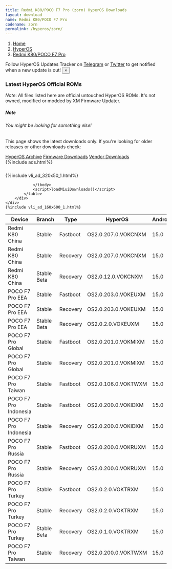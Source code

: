 ```yaml
---
title: Redmi K80/POCO F7 Pro (zorn) HyperOS Downloads
layout: download
name: Redmi K80/POCO F7 Pro
codename: zorn
permalink: /hyperos/zorn/
---
```

<nav aria-label="breadcrumb">
    <ol class="breadcrumb">
        <li class="breadcrumb-item"><a href="/">Home</a></li>
        <li class="breadcrumb-item"><a href="/hyperos/">HyperOS</a></li>
        <li class="breadcrumb-item active" aria-current="page"><a href="/hyperos/zorn/">Redmi K80/POCO F7 Pro</a></li>
    </ol>
</nav>
<div class="alert alert-primary alert-dismissible fade show" role="alert">
    Follow HyperOS Updates Tracker on <a href="https://t.me/MIUIUpdatesTracker" class="alert-link">Telegram</a>
     or <a href="https://twitter.com/MiFwUpdater" class="alert-link">Twitter</a> to get notified when a new update is out!
    <button type="button" class="close" data-dismiss="alert" aria-label="Close">
        <span aria-hidden="true">&times;</span>
    </button>
</div>

### Latest HyperOS Official ROMs
*Note*: All files listed here are official untouched HyperOS ROMs. It's not owned, modified or modded by XM Firmware Updater.
<div class="card">
  <div class="card-body">
    <h5 class="card-title">Note</h5>
    <h6 class="card-subtitle mb-2 text-muted">You might be looking for something else!</h6>
    <p class="card-text">This page shows the latest downloads only.
     If you're looking for older releases or other downloads check:</p>
    <a href="/archive/hyperos/zorn/" class="card-link">HyperOS Archive</a>
    <a href="/firmware/zorn/" class="card-link">Firmware Downloads</a>
    <a href="/vendor/zorn/" class="card-link">Vendor Downloads</a>
  </div>
</div>
{%include ads.html%}
<div class="row justify-content-center">
    <div class="col-10">
        <div class="table-responsive-md" style="margin-top: 25px;">
            {%include vli_ad_320x50_1.html%}
            <table id="miui" class="display dt-responsive nowrap compact table table-striped table-hover table-sm">
                <thead class="thead-dark">
                    <tr>
                        <th data-ref="device">Device</th>
                        <th data-ref="branch">Branch</th>
                        <th data-ref="type">Type</th>
                        <th data-ref="miui">HyperOS</th>
                        <th data-ref="android">Android</th>
                        <th data-ref="size">Size</th>
                        <th data-ref="size">Date</th>
                        <th data-ref="link">Link</th>
                    </tr>
                </thead>
                <tbody>
                <tr><td>Redmi K80 China</td><td>Stable</td><td>Fastboot</td><td>OS2.0.207.0.VOKCNXM</td><td>15.0</td><td>9.4 GB</td><td>2025-07-08</td><td><a href="/hyperos/zorn/stable/OS2.0.207.0.VOKCNXM/">Download</a></td></tr>
<tr><td>Redmi K80 China</td><td>Stable</td><td>Recovery</td><td>OS2.0.207.0.VOKCNXM</td><td>15.0</td><td>7.2 GB</td><td>2025-07-11</td><td><a href="/hyperos/zorn/stable/OS2.0.207.0.VOKCNXM/">Download</a></td></tr>
<tr><td>Redmi K80 China</td><td>Stable Beta</td><td>Recovery</td><td>OS2.0.12.0.VOKCNXM</td><td>15.0</td><td>7.1 GB</td><td>2024-12-12</td><td><a href="/hyperos/zorn/stable beta/OS2.0.12.0.VOKCNXM/">Download</a></td></tr>
<tr><td>POCO F7 Pro EEA</td><td>Stable</td><td>Fastboot</td><td>OS2.0.203.0.VOKEUXM</td><td>15.0</td><td>8.7 GB</td><td>2025-07-17</td><td><a href="/hyperos/zorn/stable/OS2.0.203.0.VOKEUXM/">Download</a></td></tr>
<tr><td>POCO F7 Pro EEA</td><td>Stable</td><td>Recovery</td><td>OS2.0.203.0.VOKEUXM</td><td>15.0</td><td>6.1 GB</td><td>2025-07-23</td><td><a href="/hyperos/zorn/stable/OS2.0.203.0.VOKEUXM/">Download</a></td></tr>
<tr><td>POCO F7 Pro EEA</td><td>Stable Beta</td><td>Recovery</td><td>OS2.0.2.0.VOKEUXM</td><td>15.0</td><td>6.0 GB</td><td>2025-03-27</td><td><a href="/hyperos/zorn/stable beta/OS2.0.2.0.VOKEUXM/">Download</a></td></tr>
<tr><td>POCO F7 Pro Global</td><td>Stable</td><td>Fastboot</td><td>OS2.0.201.0.VOKMIXM</td><td>15.0</td><td>9.4 GB</td><td>2025-06-22</td><td><a href="/hyperos/zorn/stable/OS2.0.201.0.VOKMIXM/">Download</a></td></tr>
<tr><td>POCO F7 Pro Global</td><td>Stable</td><td>Recovery</td><td>OS2.0.201.0.VOKMIXM</td><td>15.0</td><td>6.1 GB</td><td>2025-07-23</td><td><a href="/hyperos/zorn/stable/OS2.0.201.0.VOKMIXM/">Download</a></td></tr>
<tr><td>POCO F7 Pro Taiwan</td><td>Stable</td><td>Fastboot</td><td>OS2.0.106.0.VOKTWXM</td><td>15.0</td><td>7.8 GB</td><td>2025-06-04</td><td><a href="/hyperos/zorn/stable/OS2.0.106.0.VOKTWXM/">Download</a></td></tr>
<tr><td>POCO F7 Pro Indonesia</td><td>Stable</td><td>Fastboot</td><td>OS2.0.200.0.VOKIDXM</td><td>15.0</td><td>9.0 GB</td><td>2025-07-11</td><td><a href="/hyperos/zorn/stable/OS2.0.200.0.VOKIDXM/">Download</a></td></tr>
<tr><td>POCO F7 Pro Indonesia</td><td>Stable</td><td>Recovery</td><td>OS2.0.200.0.VOKIDXM</td><td>15.0</td><td>6.1 GB</td><td>2025-07-23</td><td><a href="/hyperos/zorn/stable/OS2.0.200.0.VOKIDXM/">Download</a></td></tr>
<tr><td>POCO F7 Pro Russia</td><td>Stable</td><td>Fastboot</td><td>OS2.0.200.0.VOKRUXM</td><td>15.0</td><td>9.3 GB</td><td>2025-07-11</td><td><a href="/hyperos/zorn/stable/OS2.0.200.0.VOKRUXM/">Download</a></td></tr>
<tr><td>POCO F7 Pro Russia</td><td>Stable</td><td>Recovery</td><td>OS2.0.200.0.VOKRUXM</td><td>15.0</td><td>6.0 GB</td><td>2025-07-23</td><td><a href="/hyperos/zorn/stable/OS2.0.200.0.VOKRUXM/">Download</a></td></tr>
<tr><td>POCO F7 Pro Turkey</td><td>Stable</td><td>Fastboot</td><td>OS2.0.2.0.VOKTRXM</td><td>15.0</td><td>8.3 GB</td><td>2025-02-24</td><td><a href="/hyperos/zorn/stable/OS2.0.2.0.VOKTRXM/">Download</a></td></tr>
<tr><td>POCO F7 Pro Turkey</td><td>Stable</td><td>Recovery</td><td>OS2.0.2.0.VOKTRXM</td><td>15.0</td><td>6.0 GB</td><td>2025-03-27</td><td><a href="/hyperos/zorn/stable/OS2.0.2.0.VOKTRXM/">Download</a></td></tr>
<tr><td>POCO F7 Pro Turkey</td><td>Stable Beta</td><td>Recovery</td><td>OS2.0.1.0.VOKTRXM</td><td>15.0</td><td>6.0 GB</td><td>2025-03-27</td><td><a href="/hyperos/zorn/stable beta/OS2.0.1.0.VOKTRXM/">Download</a></td></tr>
<tr><td>POCO F7 Pro Taiwan</td><td>Stable</td><td>Recovery</td><td>OS2.0.200.0.VOKTWXM</td><td>15.0</td><td>6.0 GB</td><td>2025-07-23</td><td><a href="/hyperos/zorn/stable/OS2.0.200.0.VOKTWXM/">Download</a></td></tr>

                </tbody>
                <script>loadMiuiDownloads()</script>
            </table>
        </div>
    </div>
    {%include vli_ad_160x600_1.html%}
</div>
